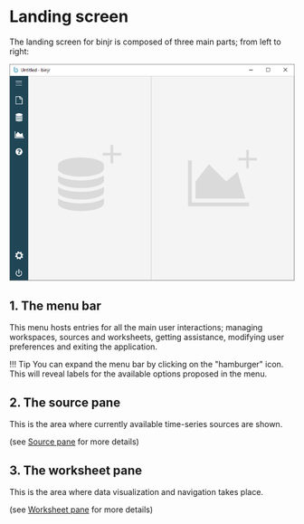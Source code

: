 # Landing screen

<style>
    video {
        width: 100%;
        height: auto;
        box-shadow: 0 0 .2rem rgba(0, 0, 0, .1), 0 .2rem .4rem rgba(0, 0, 0, .2);
    }
</style>

The landing screen for binjr is composed of three main parts; from left to right:

![landing page](/assets/images/landing-page.png)

## 1. The menu bar

This menu hosts entries for all the main user interactions; managing workspaces, sources and worksheets, getting 
assistance, modifying user preferences and exiting the application.

!!! Tip
    You can expand the menu bar by clicking on the "hamburger" icon. This will reveal labels for the available options 
    proposed in the menu.
    
## 2. The source pane

This is the area where currently available time-series sources are shown.

(see [Source pane](/documentation/user_guide/sources) for more details)


## 3. The worksheet pane

This is the area where data visualization and navigation takes place.

(see [Worksheet pane](/documentation/user_guide/worksheets) for more details)
